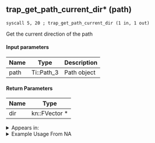 ## trap_get_path_current_dir* (path)

`syscall 5, 20 ; trap_get_path_current_dir (1 in, 1 out)`

Get the current direction of the path

#### Input parameters
| Name | Type | Description
|------|------|------------
| path   | Ti::Path_3   | Path object


#### Return Parameters
| Name | Type
|------|-----
| dir   | kn::FVector *   


<details>
	<summary>Appears in:</summary>

</details>

<details>
	<summary>Example Usage From NA</summary>

</details>

